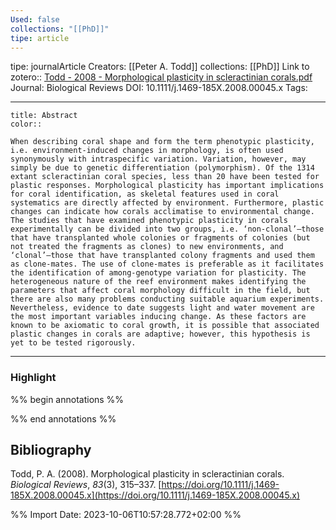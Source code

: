```yaml
---
Used: false
collections: "[[PhD]]"
tipe: article
---
```

tipe: journalArticle
Creators: [[Peter A. Todd]]
collections: [[PhD]]
Link to zotero:: [Todd - 2008 - Morphological plasticity in scleractinian corals.pdf](zotero://select/library/items/PB8GP4ZM)
Journal: Biological Reviews
DOI: 10.1111/j.1469-185X.2008.00045.x
Tags: 

---
```ad-note
title: Abstract
color:: 

When describing coral shape and form the term phenotypic plasticity, i.e. environment-induced changes in morphology, is often used synonymously with intraspecific variation. Variation, however, may simply be due to genetic differentiation (polymorphism). Of the 1314 extant scleractinian coral species, less than 20 have been tested for plastic responses. Morphological plasticity has important implications for coral identification, as skeletal features used in coral systematics are directly affected by environment. Furthermore, plastic changes can indicate how corals acclimatise to environmental change. The studies that have examined phenotypic plasticity in corals experimentally can be divided into two groups, i.e. ‘non-clonal’—those that have transplanted whole colonies or fragments of colonies (but not treated the fragments as clones) to new environments, and ‘clonal’—those that have transplanted colony fragments and used them as clone-mates. The use of clone-mates is preferable as it facilitates the identification of among-genotype variation for plasticity. The heterogeneous nature of the reef environment makes identifying the parameters that affect coral morphology difficult in the field, but there are also many problems conducting suitable aquarium experiments. Nevertheless, evidence to date suggests light and water movement are the most important variables inducing change. As these factors are known to be axiomatic to coral growth, it is possible that associated plastic changes in corals are adaptive; however, this hypothesis is yet to be tested rigorously.

```

---
### Highlight

%% begin annotations %%

%% end annotations %%

## Bibliography

Todd, P. A. (2008). Morphological plasticity in scleractinian corals. _Biological Reviews_, _83_(3), 315–337. [https://doi.org/10.1111/j.1469-185X.2008.00045.x](https://doi.org/10.1111/j.1469-185X.2008.00045.x)

%% Import Date: 2023-10-06T10:57:28.772+02:00 %%

